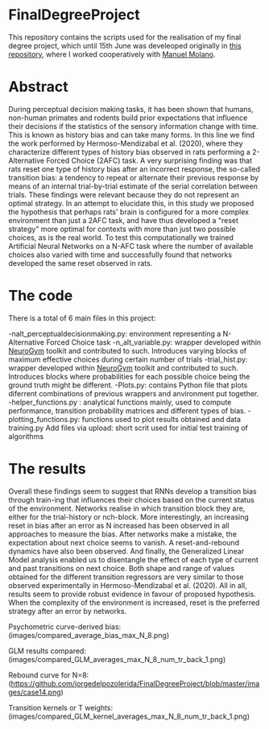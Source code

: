 # FinalDegreeProject
This repository contains the scripts used for the realisation of my final degree project, which until 15th June was develeoped originally in [this repository](https://github.com/manuelmolano/multiple_choice), where I worked cooperatively with [Manuel Molano](https://github.com/manuelmolano). 


Abstract
==================
During perceptual decision making tasks, it has been shown that humans, non-human primates and rodents build prior expectations that influence their decisions if the statistics of the sensory information change with time. This is known as history bias and can take many forms. In this line we find the work performed by Hermoso-Mendizabal et al. (2020), where they characterize different types of history bias observed in rats performing a 2-Alternative Forced Choice (2AFC) task. A very surprising finding was that rats reset one type of history bias after an incorrect response, the so-called transition bias: a tendency to repeat or alternate their previous response by means of an internal trial-by-trial estimate of the serial correlation between trials. These findings were relevant because they do not represent an optimal strategy. In an attempt to elucidate this, in this study we proposed the hypothesis that  perhaps rats' brain is configured for a more complex environment than just a 2AFC task, and have thus developed a "reset strategy" more optimal for contexts with more than just two possible choices, as is the real world. To test this computationally we trained Artificial Neural Networks on a N-AFC task where the number of available choices also varied with time and successfully found that networks developed the same reset observed in rats.


The code
==================
There is a total of 6 main files in this project:

  -nalt_perceptualdecisionmaking.py: environment representing a N-Alternative Forced Choice task 
  -n_alt_variable.py: wrapper developed within [NeuroGym](https://github.com/gyyang/neurogym) toolkit and contributed to such.             Introduces varying blocks of maximum effective choices during certain number of trials
  -trial_hist.py: wrapper developed within [NeuroGym](https://github.com/gyyang/neurogym) toolkit and contributed to such.                 Introduces blocks where probabilities for each possible choice being the ground truth might be different. 
  -Plots.py: contains Python file that plots diferrent combinations of previous wrappers and anvironment  put together. 
  -helper_functions.py	: analytical functions mainly, used to compute performance, transition probability matrices and different types   of bias.
  -plotting_functions.py: functions used to plot results obtained and data
  training.py	Add files via upload: short scrit used for initial test training of algorithms

The results
==================
Overall these findings seem to suggest that RNNs develop a transition bias through train-ing that influences their choices based on the current status of the environment. Networks realise in which transition block they are, either for the trial-history or nch-block.  More interestingly, an increasing reset in bias after an error as N increased has been observed in all approaches to measure the bias.  After networks make a mistake, the expectation about next choice seems to vanish.  A reset-and-rebound dynamics have also been observed.  And finally, the Generalized Linear Model analysis enabled us to disentangle the effect of each type of current and past transitions on next choice.  Both shape and range of values obtained for the different transition regressors are very similar to those observed experimentally in Hermoso-Mendizabal et al. (2020).  All in all, results seem to provide robust evidence in favour of proposed hypothesis. When the complexity of the environment is increased, reset is the preferred strategy after an error by networks.

Psychometric curve-derived bias:
(images/compared_average_bias_max_N_8.png)

GLM results compared:
(images/compared_GLM_averages_max_N_8_num_tr_back_1.png)

Rebound curve for N=8:
(https://github.com/jorgedelpozolerida/FinalDegreeProject/blob/master/images/case14.png)

Transition  kernels or T weights:
(images/compared_GLM_kernel_averages_max_N_8_num_tr_back_1.png)
